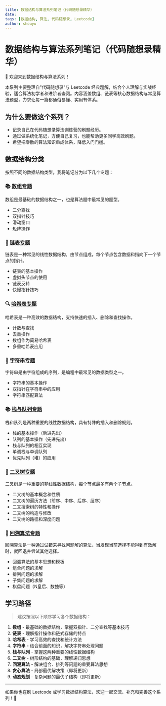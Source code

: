 ```yaml
---
title: 数据结构与算法系列笔记（代码随想录精华）
date:
tags: [数据结构, 算法, 代码随想录, Leetcode]
author: shouyu
---
```


# 数据结构与算法系列笔记（代码随想录精华）

👋 欢迎来到数据结构与算法系列！

本系列主要整理自"代码随想录"与 Leetcode 经典题解，结合个人理解与实战经验，适合算法初学者和进阶者查阅。内容涵盖数组、链表等核心数据结构与常见算法题型，力求让每一篇都通俗易懂、实用有体系。

## 为什么要做这个系列？

- 记录自己在代码随想录算法训练营的刷题经历。
- 通过做系统化笔记，方便自己复习，也能帮助更多同学高效刷题。
- 希望把零散的算法知识串成体系，降低入门门槛。

## 数据结构分类

按照不同的数据结构类型，我将笔记分为以下几个专题：

### 📚 [数组专题](./array/)

数组是最基础的数据结构之一，也是算法题中最常见的题型。

- 二分查找
- 双指针技巧
- 滑动窗口
- 矩阵操作

### 🔗 [链表专题](./linkedlist/)

链表是一种常见的线性数据结构，由节点组成，每个节点包含数据和指向下一个节点的指针。

- 链表的基本操作
- 虚拟头节点的使用
- 链表反转
- 快慢指针技巧

### 🔍 [哈希表专题](./hash/)

哈希表是一种高效的数据结构，支持快速的插入、删除和查找操作。

- 计数与查找
- 去重操作
- 数组作为简易哈希表
- 多重哈希表应用

### 📝 [字符串专题](./string/)

字符串是由字符组成的序列，是编程中最常见的数据类型之一。

- 字符串的基本操作
- 双指针在字符串中的应用
- 字符串匹配算法

### 📚 [栈与队列专题](./stack-queue/)

栈和队列是两种重要的线性数据结构，具有特殊的插入和删除规则。

- 栈的基本操作（后进先出）
- 队列的基本操作（先进先出）
- 栈与队列的相互实现
- 单调栈与单调队列
- 优先队列（堆）的应用

### 🌳 [二叉树专题](./binary-tree/)

二叉树是一种重要的非线性数据结构，每个节点最多有两个子节点。

- 二叉树的基本概念和性质
- 二叉树的遍历方法（前序、中序、后序、层序）
- 二叉搜索树的特性和操作
- 二叉树的构造与修改
- 二叉树的路径和深度问题

### 🔄 [回溯算法专题](./backtracking/)

回溯算法是一种通过试错来寻找问题解的算法，当发现当前选择不能得到有效解时，就回退并尝试其他选择。

- 回溯算法的基本思想和模板
- 组合问题的求解
- 排列问题的求解
- 子集问题的求解
- 棋盘问题（N皇后、数独等）

## 学习路径

> 建议按照以下顺序学习各个数据结构：

1. **数组** - 最基础的数据结构，掌握双指针、二分查找等基本技巧
2. **链表** - 理解指针操作和链式存储的特点
3. **哈希表** - 学习高效的查找和统计方法
4. **字符串** - 结合前面的知识，解决字符串处理问题
5. **栈与队列** - 掌握这两种重要的线性数据结构
6. **二叉树** - 树形结构的基础，理解递归思想
7. **回溯算法** - 解决组合、排列等问题的重要算法思想
8. **贪心算法** - 局部最优解决策（即将更新）
9. **动态规划** - 复杂问题的最优子结构（即将更新）

---

如果你也在刷 Leetcode 或学习数据结构算法，欢迎一起交流、补充和完善这个系列！💪

